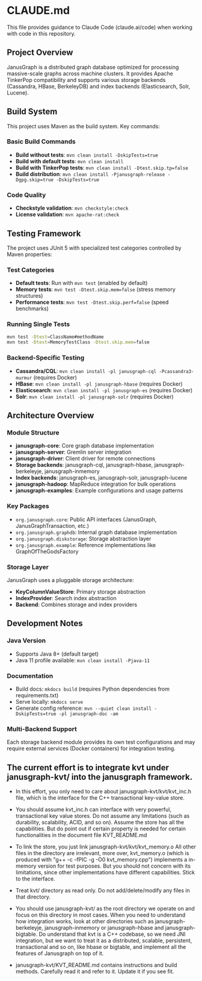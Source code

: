 # CLAUDE.md

This file provides guidance to Claude Code (claude.ai/code) when working with code in this repository.

## Project Overview

JanusGraph is a distributed graph database optimized for processing massive-scale graphs across machine clusters. It provides Apache TinkerPop compatibility and supports various storage backends (Cassandra, HBase, BerkeleyDB) and index backends (Elasticsearch, Solr, Lucene).

## Build System

This project uses Maven as the build system. Key commands:

### Basic Build Commands
- **Build without tests**: `mvn clean install -DskipTests=true`
- **Build with default tests**: `mvn clean install`
- **Build with TinkerPop tests**: `mvn clean install -Dtest.skip.tp=false`
- **Build distribution**: `mvn clean install -Pjanusgraph-release -Dgpg.skip=true -DskipTests=true`

### Code Quality
- **Checkstyle validation**: `mvn checkstyle:check`
- **License validation**: `mvn apache-rat:check`

## Testing Framework

The project uses JUnit 5 with specialized test categories controlled by Maven properties:

### Test Categories
- **Default tests**: Run with `mvn test` (enabled by default)
- **Memory tests**: `mvn test -Dtest.skip.mem=false` (stress memory structures)
- **Performance tests**: `mvn test -Dtest.skip.perf=false` (speed benchmarks)

### Running Single Tests
```bash
mvn test -Dtest=ClassName#methodName
mvn test -Dtest=MemoryTestClass -Dtest.skip.mem=false
```

### Backend-Specific Testing
- **Cassandra/CQL**: `mvn clean install -pl janusgraph-cql -Pcassandra3-murmur` (requires Docker)
- **HBase**: `mvn clean install -pl janusgraph-hbase` (requires Docker)
- **Elasticsearch**: `mvn clean install -pl janusgraph-es` (requires Docker)
- **Solr**: `mvn clean install -pl janusgraph-solr` (requires Docker)

## Architecture Overview

### Module Structure
- **janusgraph-core**: Core graph database implementation
- **janusgraph-server**: Gremlin server integration
- **janusgraph-driver**: Client driver for remote connections
- **Storage backends**: janusgraph-cql, janusgraph-hbase, janusgraph-berkeleyje, janusgraph-inmemory
- **Index backends**: janusgraph-es, janusgraph-solr, janusgraph-lucene
- **janusgraph-hadoop**: MapReduce integration for bulk operations
- **janusgraph-examples**: Example configurations and usage patterns

### Key Packages
- `org.janusgraph.core`: Public API interfaces (JanusGraph, JanusGraphTransaction, etc.)
- `org.janusgraph.graphdb`: Internal graph database implementation
- `org.janusgraph.diskstorage`: Storage abstraction layer
- `org.janusgraph.example`: Reference implementations like GraphOfTheGodsFactory

### Storage Layer
JanusGraph uses a pluggable storage architecture:
- **KeyColumnValueStore**: Primary storage abstraction
- **IndexProvider**: Search index abstraction
- **Backend**: Combines storage and index providers

## Development Notes

### Java Version
- Supports Java 8+ (default target)
- Java 11 profile available: `mvn clean install -Pjava-11`

### Documentation
- Build docs: `mkdocs build` (requires Python dependencies from requirements.txt)
- Serve locally: `mkdocs serve`
- Generate config reference: `mvn --quiet clean install -DskipTests=true -pl janusgraph-doc -am`

### Multi-Backend Support
Each storage backend module provides its own test configurations and may require external services (Docker containers) for integration testing.


## The current effort is to integrate kvt under janusgraph-kvt/ into the janusgraph framework. 

- In this effort, you only need to care about janusgraph-kvt/kvt/kvt_inc.h file, which is the interface for the C++ transactional key-value store. 

- You should assume kvt_inc.h can interface with very powerful, transactional key value stores. Do not assume any limitations (such as durability, scalability, ACID, and so on). Assume the store has all the capabilities. But do point out if certain property is needed for certain functionalities in the document file KVT_README.md

- To link the store, you just link janusgraph-kvt/kvt/kvt_memory.o All other files in the directory are irrelevant, more over, kvt_memory.o (which is produced with "g++ -c -fPIC -g -O0 kvt_memory.cpp") implements a in-memory version for test purposes. But you should not concern with its limitations, since other implementations have different capabilities. Stick to the interface.

- Treat kvt/ directory as read only. Do not add/delete/modify any files in that directory. 

- You should use janusgraph-kvt/ as the root directory we operate on and focus on this directory in most cases. When you need to understand how integration works, look at other directories such as janusgraph-berkeleyje, janusgraph-inmemory or janusgraph-hbase and janusgraph-bigtable. Do understand that kvt is a C++ codebase, so we need JNI integration, but we want to treat it as a distributed, scalable, persistent, transactional and so on, like hbase or bigtable, and implement all the features of Janusgraph on top of it. 

- janusgraph-kvt/KVT_README.md contains instructions and build methods. Carefully read it and refer to it. Update it if you see fit. 